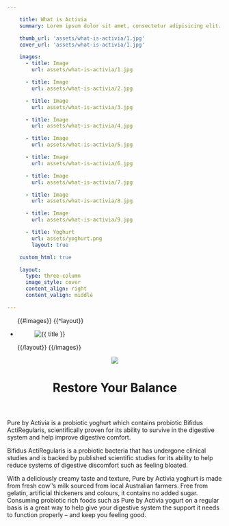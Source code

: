 ```yaml
---

    title: What is Activia
    summary: Lorem ipsum dolor sit amet, consectetur adipisicing elit. Quasi fugit quae, reiciendis ut amet voluptatem, vero temporibus sequi fuga quia provident. Atque error rerum, maxime doloribus laboriosam! Quo, quaerat. Deserunt!

    thumb_url: 'assets/what-is-activia/1.jpg'
    cover_url: 'assets/what-is-activia/1.jpg'

    images:
      - title: Image
        url: assets/what-is-activia/1.jpg

      - title: Image
        url: assets/what-is-activia/2.jpg

      - title: Image
        url: assets/what-is-activia/3.jpg

      - title: Image
        url: assets/what-is-activia/4.jpg

      - title: Image
        url: assets/what-is-activia/5.jpg

      - title: Image
        url: assets/what-is-activia/6.jpg

      - title: Image
        url: assets/what-is-activia/7.jpg

      - title: Image
        url: assets/what-is-activia/8.jpg

      - title: Image
        url: assets/what-is-activia/9.jpg

      - title: Yoghurt
        url: assets/yoghurt.png
        layout: true

    custom_html: true

    layout:
      type: three-column
      image_style: cover
      content_align: right
      content_valign: middle

---
```


<div class="cover col x8">
  <ul class="polaroids">
  {{#images}}
    {{^layout}}
    <li class="polaroid-wrap">
      <figure class="polaroid">
        <img src="{{ url }}" alt="{{ title }}" title="{{ title }}">
      </figure>
    </li>
    {{/layout}}
  {{/images}}
  </ul>
</div>

<div class="content col x4">
  <header>
    <img src="assets/yoghurt.png" data-media-id="images:10" data-original>
    <h1 class="title">Restore Your Balance</h1>
  </header>
  <div class="body">
    <p>Pure by Activia is a probiotic yoghurt which contains probiotic Bifidus ActiRegularis, scientifically proven for its ability to survive in the digestive system and help improve digestive comfort.</p>
    <p>Bifidus ActiRegularis is a probiotic bacteria that has undergone clinical studies and is backed by published scientific studies for its ability to help reduce systems of digestive discomfort such as feeling bloated.</p>
    <p>With a deliciously creamy taste and texture, Pure by Activia yoghurt is made from fresh cow’’s milk sourced from local Australian farmers. Free from gelatin, artificial thickeners and colours, it contains no added sugar. Consuming probiotic rich foods such as Pure by Activia yogurt on a regular basis is a great way to help give your digestive system the support it needs to function properly – and keep you feeling good.</p>
  </div>
</div>

